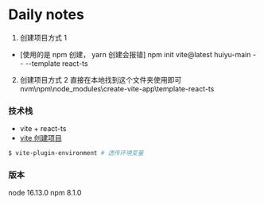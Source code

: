 # Daily notes

1. 创建项目方式 1

- [使用的是 npm 创建， yarn 创建会报错]
  npm init vite@latest huiyu-main -- --template react-ts

2. 创建项目方式 2
   直接在本地找到这个文件夹使用即可 nvm\npm\node_modules\create-vite-app\template-react-ts

### 技术栈

- vite + react-ts
- [vite 创建项目](https://vitejs.cn/guide/#scaffolding-your-first-vite-project)

```bash
$ vite-plugin-environment # 透传环境变量
```

### 版本

node 16.13.0
npm 8.1.0
